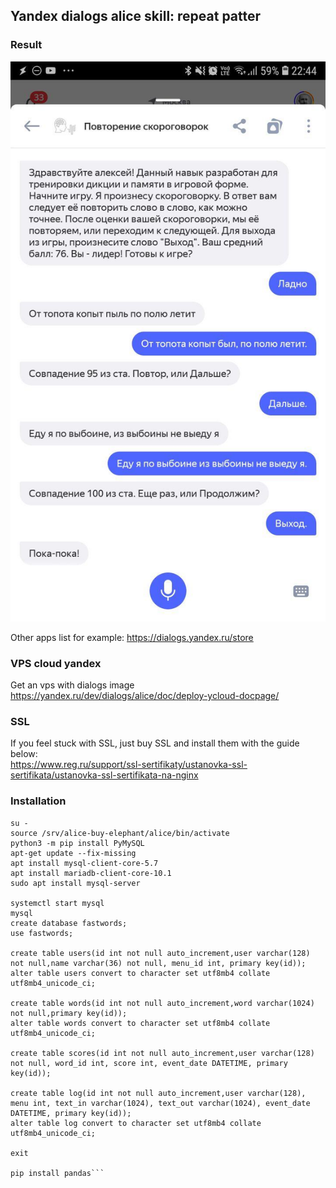 ## Yandex dialogs alice skill: repeat patter

### Result
![result](./images/photo_2020-02-19_22-50-40.jpg)

Other apps list for example:
https://dialogs.yandex.ru/store

### VPS cloud yandex
Get an vps with dialogs image  
https://yandex.ru/dev/dialogs/alice/doc/deploy-ycloud-docpage/

### SSL
If you feel stuck with SSL, just buy SSL and install them with the guide below:  
https://www.reg.ru/support/ssl-sertifikaty/ustanovka-ssl-sertifikata/ustanovka-ssl-sertifikata-na-nginx

### Installation
```sudo su
su -
source /srv/alice-buy-elephant/alice/bin/activate
python3 -m pip install PyMySQL
apt-get update --fix-missing
apt install mysql-client-core-5.7
apt install mariadb-client-core-10.1
sudo apt install mysql-server

systemctl start mysql
mysql
create database fastwords;
use fastwords;

create table users(id int not null auto_increment,user varchar(128) not null,name varchar(36) not null, menu_id int, primary key(id));
alter table users convert to character set utf8mb4 collate utf8mb4_unicode_ci;

create table words(id int not null auto_increment,word varchar(1024) not null,primary key(id));
alter table words convert to character set utf8mb4 collate utf8mb4_unicode_ci;

create table scores(id int not null auto_increment,user varchar(128) not null, word_id int, score int, event_date DATETIME, primary key(id));

create table log(id int not null auto_increment,user varchar(128), menu int, text_in varchar(1024), text_out varchar(1024), event_date DATETIME, primary key(id));
alter table log convert to character set utf8mb4 collate utf8mb4_unicode_ci;

exit

pip install pandas```  
